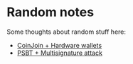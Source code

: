 # Random notes

Some thoughts about random stuff here:
- [CoinJoin + Hardware wallets](coinjoin.md)
- [PSBT + Multisignature attack](psbt_multisig.md)